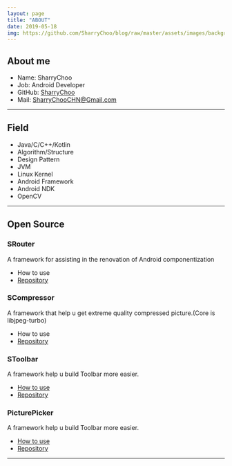 ```yaml
---
layout: page
title: "ABOUT"
date: 2019-05-18
img: https://github.com/SharryChoo/blog/raw/master/assets/images/background.jpg
---
```


## About me
- Name: SharryChoo
- Job: Android Developer
- GitHub: [SharryChoo](https://github.com/SharryChoo)
- Mail: SharryChooCHN@Gmail.com

---

## Field
- Java/C/C++/Kotlin
- Algorithm/Structure
- Design Pattern
- JVM
- Linux Kernel
- Android Framework
- Android NDK
- OpenCV

---

## Open Source
### SRouter
A framework for assisting in the renovation of Android componentization
- How to use
- [Repository](https://github.com/SharryChoo/SRouter)

### SCompressor
A framework that help u get extreme quality compressed picture.(Core is libjpeg-turbo)
- How to use
- [Repository](https://github.com/SharryChoo/SCompressor)  

### SToolbar
A framework help u build Toolbar more easier.
- [How to use](https://juejin.im/post/5bb099ff5188255c6a044ce2)
- [Repository](https://github.com/SharryChoo/SToolbar)

### PicturePicker
A framework help u build Toolbar more easier.
- [How to use](https://github.com/SharryChoo/PicturePicker/blob/release/README.md)
- [Repository](https://github.com/SharryChoo/PicturePicker)

---